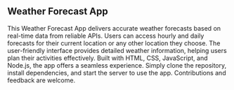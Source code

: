 ## Weather Forecast App

This Weather Forecast App delivers accurate weather forecasts based on real-time data from reliable APIs. Users can access hourly and daily forecasts for their current location or any other location they choose. The user-friendly interface provides detailed weather information, helping users plan their activities effectively. Built with HTML, CSS, JavaScript, and Node.js, the app offers a seamless experience. Simply clone the repository, install dependencies, and start the server to use the app. Contributions and feedback are welcome.
